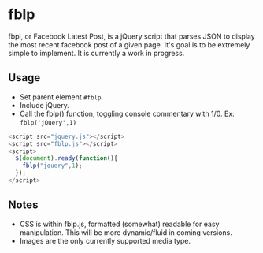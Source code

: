 # fblp

fbpl, or Facebook Latest Post, is a jQuery script that parses JSON to display the most recent facebook post of a given page. It's goal is to be extremely simple to implement. It is currently a work in progress.

## Usage

- Set parent element `#fblp`.
- Include jQuery.
- Call the fblp() function, toggling console commentary with 1/0. Ex: `fblp('jQuery',1)`

```javascript
<script src="jquery.js"></script>
<script src="fblp.js"></script>
<script>
  $(document).ready(function(){
    fblp("jquery",1);
  });
</script>
```

## Notes

- CSS is within fblp.js, formatted (somewhat) readable for easy manipulation. This will be more dynamic/fluid in coming versions.
- Images are the only currently supported media type.

 